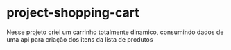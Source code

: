 # project-shopping-cart
Nesse projeto criei um carrinho totalmente dinamico, consumindo dados de uma api para criação dos itens da lista de produtos
